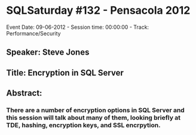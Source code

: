 # SQLSaturday #132 - Pensacola 2012
Event Date: 09-06-2012 - Session time: 00:00:00 - Track: Performance/Security
## Speaker: Steve Jones
## Title: Encryption in SQL Server
## Abstract:
### There are a number of encryption options in SQL Server and this session will talk about many of them, looking briefly at TDE, hashing, encryption keys, and SSL encrpytion.
